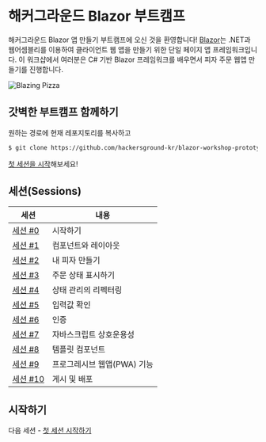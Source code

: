 # 해커그라운드 Blazor 부트캠프

해커그라운드 Blazor 앱 만들기 부트캠프에 오신 것을 환영합니다! [Blazor](https://blazor.net)는 .NET과 웹어셈블리를 이용하여 클라이언트 웹 앱을 만들기 위한 단일 페이지 앱 프레임워크입니다. 이 워크샵에서 여러분은 C# 기반 Blazor 프레임워크를 배우면서 피자 주문 웹앱 만들기를 진행합니다.   

![Blazing Pizza](https://user-images.githubusercontent.com/1874516/77244515-c889ce00-6bd2-11ea-9a45-47452c084464.png)

## 갓벽한 부트캠프 함께하기

원하는 경로에 현재 레포지토리를 복사하고
```bash
$ git clone https://github.com/hackersground-kr/blazor-workshop-prototype.git
```
[첫 세션을 시작](/docs/00-get-started.md)해보세요!   

## 세션(Sessions)

| 세션 | 내용 |
| ----- | ---- |
| [세션 #0](/docs/00-get-started.md) | 시작하기 |
| [세션 #1](/docs/01-components-and-layout.md) | 컴포넌트와 레이아웃 |
| [세션 #2](/docs/02-customize-a-pizza.md) | 내 피자 만들기  |
| [세션 #3](/docs/03-show-order-status.md) | 주문 상태 표시하기 |
| [세션 #4](/docs/04-refactor-state-management.md) | 상태 관리의 리펙터링 |
| [세션 #5](/docs/05-checkout-with-validation.md) | 입력값 확인 |
| [세션 #6](/docs/06-authentication-and-authorization.md) | 인증 |
| [세션 #7](/docs/07-javascript-interop.md) | 자바스크립트 상호운용성 |
| [세션 #8](/docs/08-templated-components.md) | 템플릿 컴포넌트 |
| [세션 #9](/docs/09-progressive-web-app.md) | 프로그레시브 웹앱(PWA) 기능 |
| [세션 #10](/docs/10-publish-and-deploy.md) | 게시 및 배포 |


## 시작하기
다음 세션 - [첫 세션 시작하기](/docs/00-get-started.md)